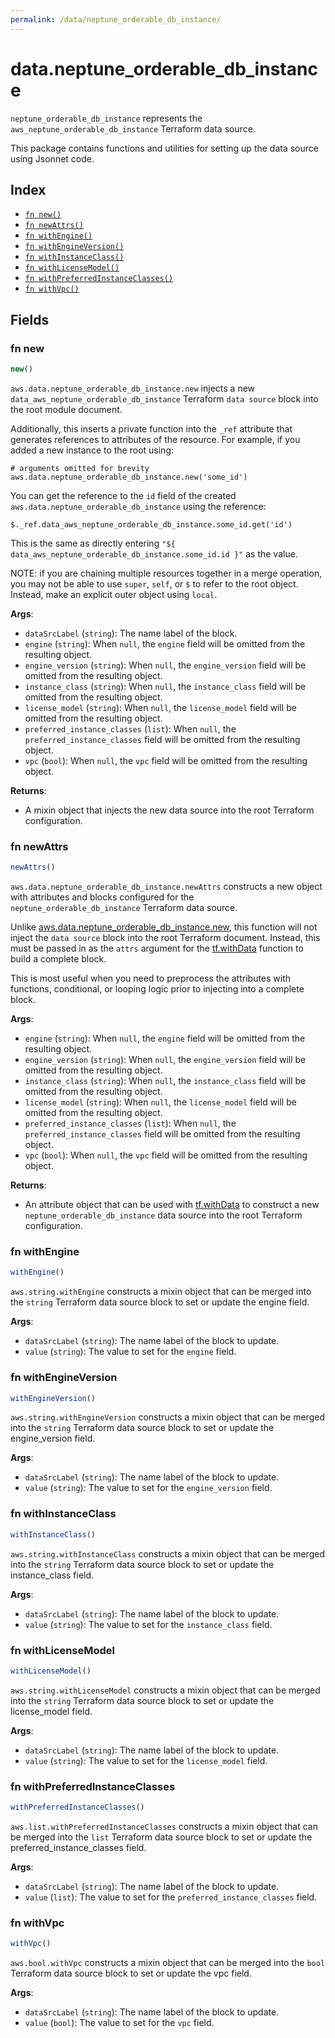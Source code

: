 ```yaml
---
permalink: /data/neptune_orderable_db_instance/
---
```


# data.neptune_orderable_db_instance

`neptune_orderable_db_instance` represents the `aws_neptune_orderable_db_instance` Terraform data source.



This package contains functions and utilities for setting up the data source using Jsonnet code.


## Index

* [`fn new()`](#fn-new)
* [`fn newAttrs()`](#fn-newattrs)
* [`fn withEngine()`](#fn-withengine)
* [`fn withEngineVersion()`](#fn-withengineversion)
* [`fn withInstanceClass()`](#fn-withinstanceclass)
* [`fn withLicenseModel()`](#fn-withlicensemodel)
* [`fn withPreferredInstanceClasses()`](#fn-withpreferredinstanceclasses)
* [`fn withVpc()`](#fn-withvpc)

## Fields

### fn new

```ts
new()
```


`aws.data.neptune_orderable_db_instance.new` injects a new `data_aws_neptune_orderable_db_instance` Terraform `data source`
block into the root module document.

Additionally, this inserts a private function into the `_ref` attribute that generates references to attributes of the
resource. For example, if you added a new instance to the root using:

    # arguments omitted for brevity
    aws.data.neptune_orderable_db_instance.new('some_id')

You can get the reference to the `id` field of the created `aws.data.neptune_orderable_db_instance` using the reference:

    $._ref.data_aws_neptune_orderable_db_instance.some_id.get('id')

This is the same as directly entering `"${ data_aws_neptune_orderable_db_instance.some_id.id }"` as the value.

NOTE: if you are chaining multiple resources together in a merge operation, you may not be able to use `super`, `self`,
or `$` to refer to the root object. Instead, make an explicit outer object using `local`.

**Args**:
  - `dataSrcLabel` (`string`): The name label of the block.
  - `engine` (`string`):  When `null`, the `engine` field will be omitted from the resulting object.
  - `engine_version` (`string`):  When `null`, the `engine_version` field will be omitted from the resulting object.
  - `instance_class` (`string`):  When `null`, the `instance_class` field will be omitted from the resulting object.
  - `license_model` (`string`):  When `null`, the `license_model` field will be omitted from the resulting object.
  - `preferred_instance_classes` (`list`):  When `null`, the `preferred_instance_classes` field will be omitted from the resulting object.
  - `vpc` (`bool`):  When `null`, the `vpc` field will be omitted from the resulting object.

**Returns**:
- A mixin object that injects the new data source into the root Terraform configuration.


### fn newAttrs

```ts
newAttrs()
```


`aws.data.neptune_orderable_db_instance.newAttrs` constructs a new object with attributes and blocks configured for the `neptune_orderable_db_instance`
Terraform data source.

Unlike [aws.data.neptune_orderable_db_instance.new](#fn-new), this function will not inject the `data source`
block into the root Terraform document. Instead, this must be passed in as the `attrs` argument for the
[tf.withData](https://github.com/tf-libsonnet/core/tree/main/docs#fn-withdata) function to build a complete block.

This is most useful when you need to preprocess the attributes with functions, conditional, or looping logic prior to
injecting into a complete block.

**Args**:
  - `engine` (`string`):  When `null`, the `engine` field will be omitted from the resulting object.
  - `engine_version` (`string`):  When `null`, the `engine_version` field will be omitted from the resulting object.
  - `instance_class` (`string`):  When `null`, the `instance_class` field will be omitted from the resulting object.
  - `license_model` (`string`):  When `null`, the `license_model` field will be omitted from the resulting object.
  - `preferred_instance_classes` (`list`):  When `null`, the `preferred_instance_classes` field will be omitted from the resulting object.
  - `vpc` (`bool`):  When `null`, the `vpc` field will be omitted from the resulting object.

**Returns**:
  - An attribute object that can be used with [tf.withData](https://github.com/tf-libsonnet/core/tree/main/docs#fn-withdata) to construct a new `neptune_orderable_db_instance` data source into the root Terraform configuration.


### fn withEngine

```ts
withEngine()
```

`aws.string.withEngine` constructs a mixin object that can be merged into the `string`
Terraform data source block to set or update the engine field.



**Args**:
  - `dataSrcLabel` (`string`): The name label of the block to update.
  - `value` (`string`): The value to set for the `engine` field.


### fn withEngineVersion

```ts
withEngineVersion()
```

`aws.string.withEngineVersion` constructs a mixin object that can be merged into the `string`
Terraform data source block to set or update the engine_version field.



**Args**:
  - `dataSrcLabel` (`string`): The name label of the block to update.
  - `value` (`string`): The value to set for the `engine_version` field.


### fn withInstanceClass

```ts
withInstanceClass()
```

`aws.string.withInstanceClass` constructs a mixin object that can be merged into the `string`
Terraform data source block to set or update the instance_class field.



**Args**:
  - `dataSrcLabel` (`string`): The name label of the block to update.
  - `value` (`string`): The value to set for the `instance_class` field.


### fn withLicenseModel

```ts
withLicenseModel()
```

`aws.string.withLicenseModel` constructs a mixin object that can be merged into the `string`
Terraform data source block to set or update the license_model field.



**Args**:
  - `dataSrcLabel` (`string`): The name label of the block to update.
  - `value` (`string`): The value to set for the `license_model` field.


### fn withPreferredInstanceClasses

```ts
withPreferredInstanceClasses()
```

`aws.list.withPreferredInstanceClasses` constructs a mixin object that can be merged into the `list`
Terraform data source block to set or update the preferred_instance_classes field.



**Args**:
  - `dataSrcLabel` (`string`): The name label of the block to update.
  - `value` (`list`): The value to set for the `preferred_instance_classes` field.


### fn withVpc

```ts
withVpc()
```

`aws.bool.withVpc` constructs a mixin object that can be merged into the `bool`
Terraform data source block to set or update the vpc field.



**Args**:
  - `dataSrcLabel` (`string`): The name label of the block to update.
  - `value` (`bool`): The value to set for the `vpc` field.

